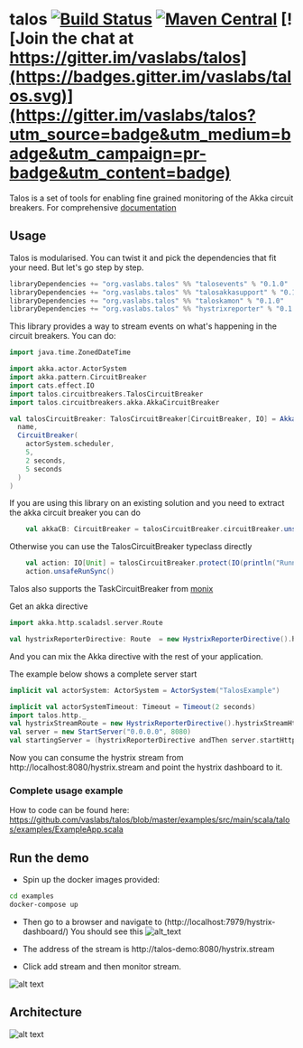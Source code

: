 # talos [![Build Status](https://travis-ci.com/vaslabs/talos.svg?branch=master)](https://travis-ci.com/vaslabs/talos) [![Maven Central](https://maven-badges.herokuapp.com/maven-central/org.vaslabs.talos/taloskamon_2.12/badge.svg)](https://maven-badges.herokuapp.com/maven-central/org.vaslabs.talos/taloskamon_2.12) [![Join the chat at https://gitter.im/vaslabs/talos](https://badges.gitter.im/vaslabs/talos.svg)](https://gitter.im/vaslabs/talos?utm_source=badge&utm_medium=badge&utm_campaign=pr-badge&utm_content=badge)


Talos is a set of tools for enabling fine grained monitoring of the Akka circuit breakers. For comprehensive [documentation](https://vaslabs.github.io/talos/events/events.html)

## Usage
Talos is modularised. You can twist it and pick the dependencies that fit your need. But let's go step by step.

```scala
libraryDependencies += "org.vaslabs.talos" %% "talosevents" % "0.1.0"
libraryDependencies += "org.vaslabs.talos" %% "talosakkasupport" % "0.1.0"
libraryDependencies += "org.vaslabs.talos" %% "taloskamon" % "0.1.0"
libraryDependencies += "org.vaslabs.talos" %% "hystrixreporter" % "0.1.0"
```
This library provides a way to stream events on what's happening in the circuit breakers. You can do:
```scala
import java.time.ZonedDateTime

import akka.actor.ActorSystem
import akka.pattern.CircuitBreaker
import cats.effect.IO
import talos.circuitbreakers.TalosCircuitBreaker
import talos.circuitbreakers.akka.AkkaCircuitBreaker

val talosCircuitBreaker: TalosCircuitBreaker[CircuitBreaker, IO] = AkkaCircuitBreaker(
  name,
  CircuitBreaker(
    actorSystem.scheduler,
    5,
    2 seconds,
    5 seconds
  )
)

```


If you are using this library on an existing solution and you need to extract the akka circuit breaker you can do
```scala
    val akkaCB: CircuitBreaker = talosCircuitBreaker.circuitBreaker.unsafeRunSync()
```

Otherwise you can use the TalosCircuitBreaker typeclass directly
```scala
    val action: IO[Unit] = talosCircuitBreaker.protect(IO(println("Running inside the circuit breaker")))
    action.unsafeRunSync()
```

Talos also supports the TaskCircuitBreaker from [monix](https://vaslabs.github.io/talos/monix/monix.html)

Get an akka directive
```scala
import akka.http.scaladsl.server.Route

val hystrixReporterDirective: Route  = new HystrixReporterDirective().hystrixStreamHttpRoute.run(Clock.systemUTC())
```
And you can mix the Akka directive with the rest of your application.

The example below shows a complete server start 
```scala
implicit val actorSystem: ActorSystem = ActorSystem("TalosExample")

implicit val actorSystemTimeout: Timeout = Timeout(2 seconds)
import talos.http._
val hystrixStreamRoute = new HystrixReporterDirective().hystrixStreamHttpRoute
val server = new StartServer("0.0.0.0", 8080)
val startingServer = (hystrixReporterDirective andThen server.startHttpServer).run(Clock.systemUTC())

```

Now you can consume the hystrix stream from http://localhost:8080/hystrix.stream and point the hystrix dashboard to it.

### Complete usage example

How to code can be found here:
https://github.com/vaslabs/talos/blob/master/examples/src/main/scala/talos/examples/ExampleApp.scala

## Run the demo

- Spin up the docker images provided: 

```bash
cd examples
docker-compose up
```

- Then go to a browser and navigate to (http://localhost:7979/hystrix-dashboard/)
You should see this
![alt_text](https://user-images.githubusercontent.com/3875429/47372906-a4c30f80-d6e2-11e8-8219-0a01a464ba11.png)

- The address of the stream is http://talos-demo:8080/hystrix.stream

- Click add stream and then monitor stream.

![alt text](https://user-images.githubusercontent.com/3875429/47429624-dc879100-d78e-11e8-856a-15ca3855a2eb.gif)

## Architecture

![alt text](https://docs.google.com/drawings/d/e/2PACX-1vRKebbVROyBITii1GHHigPvGbFt0QdEIzk5oT1mZa16VN30MYH4wvhqd14Qllp_1SIz3wcqDdAP5Kx6/pub?w=1440&h=1080)


